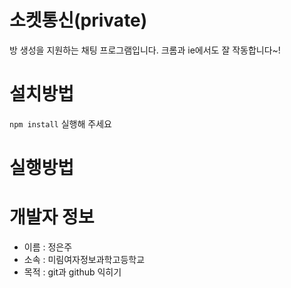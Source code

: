 소켓통신(private)
===============
방 생성을 지원하는 채팅 프로그램입니다.
크롬과 ie에서도 잘 작동합니다~!

# 설치방법
`npm install` 실행해 주세요

# 실행방법


# 개발자 정보
* 이름 : 정은주
* 소속 : 미림여자정보과학고등학교
* 목적 : git과 github 익히기
